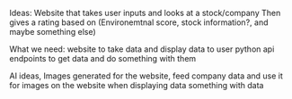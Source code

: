 Ideas: 
Website that takes user inputs and looks at a stock/company 
Then gives a rating based on (Environemtnal score, stock information?, and maybe something else)

What we need:
  website to take data and display data to user
  python api endpoints to get data and do something with them 
  


AI ideas, 
  Images generated for the website, feed company data and use it for images on the website when displaying data 
  something with data 


